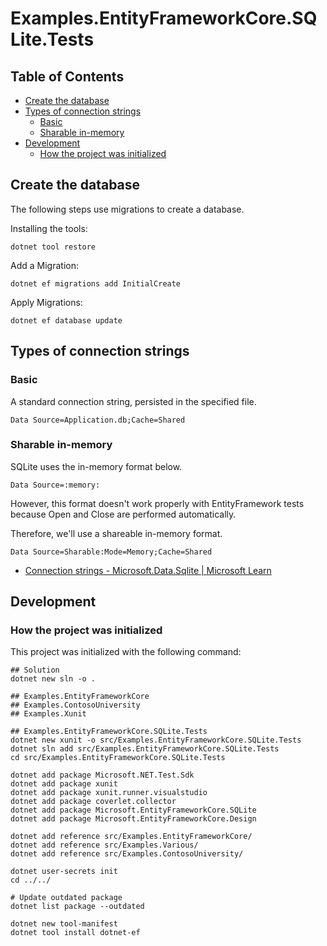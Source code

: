 # Examples.EntityFrameworkCore.SQLite.Tests

## Table of Contents <!-- omit in toc -->

- [Create the database](#create-the-database)
- [Types of connection strings](#types-of-connection-strings)
  - [Basic](#basic)
  - [Sharable in-memory](#sharable-in-memory)
- [Development](#development)
  - [How the project was initialized](#how-the-project-was-initialized)

## Create the database

The following steps use migrations to create a database.

Installing the tools:

```shell
dotnet tool restore
```

Add a Migration:

```shell
dotnet ef migrations add InitialCreate
```

Apply Migrations:

```shell
dotnet ef database update
```

## Types of connection strings

### Basic

A standard connection string, persisted in the specified file.

`Data Source=Application.db;Cache=Shared`

### Sharable in-memory

SQLite uses the in-memory format below.

`Data Source=:memory:`

However, this format doesn't work properly with EntityFramework tests because Open and Close are performed automatically.

Therefore, we'll use a shareable in-memory format.

`Data Source=Sharable:Mode=Memory;Cache=Shared`

- [Connection strings - Microsoft.Data.Sqlite | Microsoft Learn](https://learn.microsoft.com/ja-jp/dotnet/standard/data/sqlite/connection-strings)

## Development

### How the project was initialized

This project was initialized with the following command:

```shell
## Solution
dotnet new sln -o .

## Examples.EntityFrameworkCore
## Examples.ContosoUniversity
## Examples.Xunit

## Examples.EntityFrameworkCore.SQLite.Tests
dotnet new xunit -o src/Examples.EntityFrameworkCore.SQLite.Tests
dotnet sln add src/Examples.EntityFrameworkCore.SQLite.Tests
cd src/Examples.EntityFrameworkCore.SQLite.Tests

dotnet add package Microsoft.NET.Test.Sdk
dotnet add package xunit
dotnet add package xunit.runner.visualstudio
dotnet add package coverlet.collector
dotnet add package Microsoft.EntityFrameworkCore.SQLite
dotnet add package Microsoft.EntityFrameworkCore.Design

dotnet add reference src/Examples.EntityFrameworkCore/
dotnet add reference src/Examples.Various/
dotnet add reference src/Examples.ContosoUniversity/

dotnet user-secrets init
cd ../../

# Update outdated package
dotnet list package --outdated

dotnet new tool-manifest
dotnet tool install dotnet-ef
```
